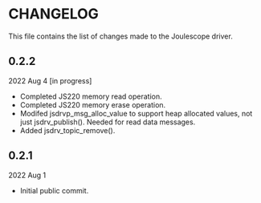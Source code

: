 
# CHANGELOG

This file contains the list of changes made to the Joulescope driver.


## 0.2.2

2022 Aug 4  [in progress]

* Completed JS220 memory read operation.
* Completed JS220 memory erase operation.
* Modifed jsdrvp_msg_alloc_value to support heap allocated values, not
  just jsdrv_publish().  Needed for read data messages.
* Added jsdrv_topic_remove().


## 0.2.1

2022 Aug 1

* Initial public commit.
